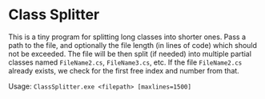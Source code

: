 # Class Splitter

This is a tiny program for splitting long classes into shorter ones. Pass a path to the file, and optionally the file length (in lines of code) which should not be exceeded. The file will be then split (if needed) into multiple partial classes named `FileName2.cs`, `FileName3.cs`, etc. If the file `FileName2.cs` already exists, we check for the first free index and number from that.

Usage: `ClassSplitter.exe <filepath> [maxlines=1500]`
